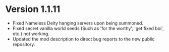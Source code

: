 # Version 1.1.11

- Fixed Nameless Deity hanging servers upon being summoned.
- Fixed secret vanilla world seeds (Such as 'for the worthy', 'get fixed boi', etc.) not working.
- Updated the mod description to direct bug reports to the new public repository.